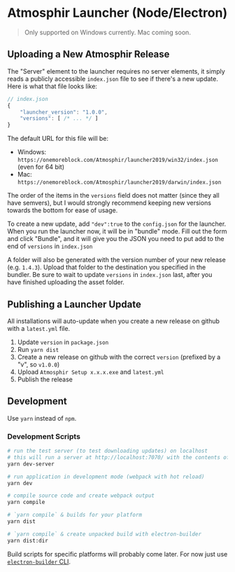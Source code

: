 # Atmosphir Launcher (Node/Electron)
> Only supported on Windows currently. Mac coming soon.

## Uploading a New Atmosphir Release

The "Server" element to the launcher requires no server elements, it simply reads a publicly accessible `index.json` file to see if there's a new update. Here is what that file looks like:

```javascript
// index.json
{
    "launcher_version": "1.0.0",
    "versions": [ /* ... */ ]
}
```

The default URL for this file will be:
- Windows: `https://onemoreblock.com/Atmosphir/launcher2019/win32/index.json` (even for 64 bit)
- Mac: `https://onemoreblock.com/Atmosphir/launcher2019/darwin/index.json`

The order of the items in the `versions` field does not matter (since they all have semvers), but I would strongly recommend keeping new versions towards the bottom for ease of usage.

To create a new update, add `"dev":true` to the `config.json` for the launcher. When you run the launcher now, it will be in "bundle" mode. Fill out the form and click "Bundle", and it will give you the JSON you need to put add to the end of `versions` in `index.json`

A folder will also be generated with the version number of your new release (e.g. `1.4.3`). Upload that folder to the destination you specified in the bundler. Be sure to wait to update `versions` in `index.json` last, after you have finished uploading the asset folder.

## Publishing a Launcher Update

All installations will auto-update when you create a new release on github with a `latest.yml` file.

1. Update `version` in `package.json`
2. Run `yarn dist`
3. Create a new release on github with the correct `version` (prefixed by a "v", so `v1.0.0`)
4. Upload `Atmosphir Setup x.x.x.exe` and `latest.yml`
6. Publish the release

## Development
Use `yarn` instead of `npm`.

### Development Scripts

```bash
# run the test server (to test downloading updates) on localhost
# this will run a server at http://localhost:7070/ with the contents of the server_example/ folder as root
yarn dev-server

# run application in development mode (webpack with hot reload)
yarn dev

# compile source code and create webpack output
yarn compile

# `yarn compile` & builds for your platform
yarn dist

# `yarn compile` & create unpacked build with electron-builder
yarn dist:dir
```

Build scripts for specific platforms will probably come later. For now just use [`electron-builder` CLI](https://www.electron.build/cli).